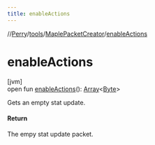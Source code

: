 ```yaml
---
title: enableActions
---
```

//[Perry](../../../index.html)/[tools](../index.html)/[MaplePacketCreator](index.html)/[enableActions](enable-actions.html)



# enableActions



[jvm]\
open fun [enableActions](enable-actions.html)(): [Array](https://kotlinlang.org/api/latest/jvm/stdlib/kotlin/-array/index.html)<[Byte](https://kotlinlang.org/api/latest/jvm/stdlib/kotlin/-byte/index.html)>



Gets an empty stat update.



#### Return



The empy stat update packet.




